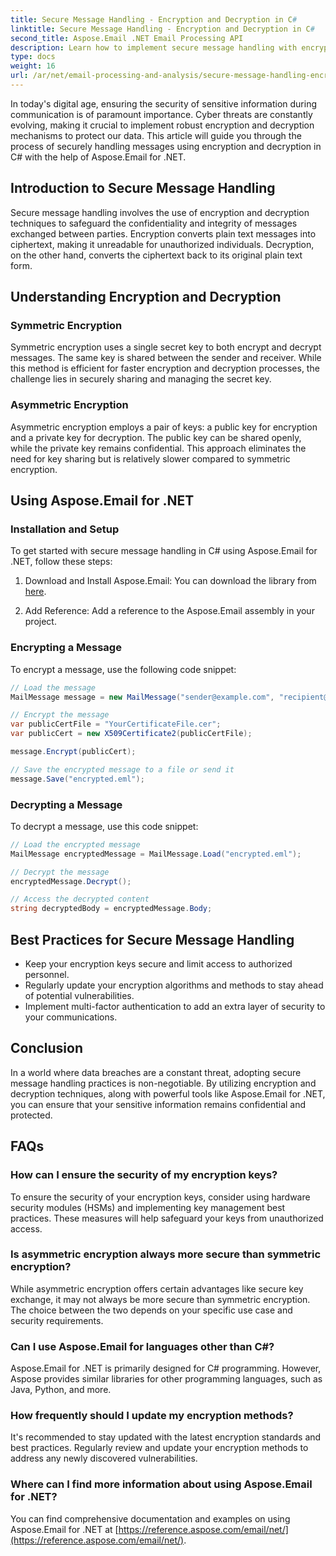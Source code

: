 ```yaml
---
title: Secure Message Handling - Encryption and Decryption in C#
linktitle: Secure Message Handling - Encryption and Decryption in C#
second_title: Aspose.Email .NET Email Processing API
description: Learn how to implement secure message handling with encryption and decryption in C# using Aspose.Email for .NET. Protect sensitive data effectively.
type: docs
weight: 16
url: /ar/net/email-processing-and-analysis/secure-message-handling-encryption-and-decryption-in-csharp/
---
```


In today's digital age, ensuring the security of sensitive information during communication is of paramount importance. Cyber threats are constantly evolving, making it crucial to implement robust encryption and decryption mechanisms to protect our data. This article will guide you through the process of securely handling messages using encryption and decryption in C# with the help of Aspose.Email for .NET.

## Introduction to Secure Message Handling

Secure message handling involves the use of encryption and decryption techniques to safeguard the confidentiality and integrity of messages exchanged between parties. Encryption converts plain text messages into ciphertext, making it unreadable for unauthorized individuals. Decryption, on the other hand, converts the ciphertext back to its original plain text form.

## Understanding Encryption and Decryption

### Symmetric Encryption

Symmetric encryption uses a single secret key to both encrypt and decrypt messages. The same key is shared between the sender and receiver. While this method is efficient for faster encryption and decryption processes, the challenge lies in securely sharing and managing the secret key.

### Asymmetric Encryption

Asymmetric encryption employs a pair of keys: a public key for encryption and a private key for decryption. The public key can be shared openly, while the private key remains confidential. This approach eliminates the need for key sharing but is relatively slower compared to symmetric encryption.

## Using Aspose.Email for .NET

### Installation and Setup

To get started with secure message handling in C# using Aspose.Email for .NET, follow these steps:

1. Download and Install Aspose.Email: You can download the library from [here](https://releases.aspose.com/email/net).

2. Add Reference: Add a reference to the Aspose.Email assembly in your project.

### Encrypting a Message

To encrypt a message, use the following code snippet:

```csharp
// Load the message
MailMessage message = new MailMessage("sender@example.com", "recipient@example.com", "Subject", "Message body");

// Encrypt the message
var publicCertFile = "YourCertificateFile.cer";
var publicCert = new X509Certificate2(publicCertFile);

message.Encrypt(publicCert);

// Save the encrypted message to a file or send it
message.Save("encrypted.eml");
```

### Decrypting a Message

To decrypt a message, use this code snippet:

```csharp
// Load the encrypted message
MailMessage encryptedMessage = MailMessage.Load("encrypted.eml");

// Decrypt the message
encryptedMessage.Decrypt();

// Access the decrypted content
string decryptedBody = encryptedMessage.Body;
```

## Best Practices for Secure Message Handling

- Keep your encryption keys secure and limit access to authorized personnel.
- Regularly update your encryption algorithms and methods to stay ahead of potential vulnerabilities.
- Implement multi-factor authentication to add an extra layer of security to your communications.

## Conclusion

In a world where data breaches are a constant threat, adopting secure message handling practices is non-negotiable. By utilizing encryption and decryption techniques, along with powerful tools like Aspose.Email for .NET, you can ensure that your sensitive information remains confidential and protected.

## FAQs

### How can I ensure the security of my encryption keys?

To ensure the security of your encryption keys, consider using hardware security modules (HSMs) and implementing key management best practices. These measures will help safeguard your keys from unauthorized access.

### Is asymmetric encryption always more secure than symmetric encryption?

While asymmetric encryption offers certain advantages like secure key exchange, it may not always be more secure than symmetric encryption. The choice between the two depends on your specific use case and security requirements.

### Can I use Aspose.Email for languages other than C#?

Aspose.Email for .NET is primarily designed for C# programming. However, Aspose provides similar libraries for other programming languages, such as Java, Python, and more.

### How frequently should I update my encryption methods?

It's recommended to stay updated with the latest encryption standards and best practices. Regularly review and update your encryption methods to address any newly discovered vulnerabilities.

### Where can I find more information about using Aspose.Email for .NET?

You can find comprehensive documentation and examples on using Aspose.Email for .NET at [https://reference.aspose.com/email/net/](https://reference.aspose.com/email/net/).